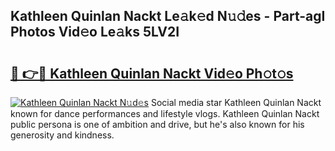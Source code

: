 ## Kathleen Quinlan Nackt Le𝚊k𝚎d N𝚞𝚍es - Part-agI Photos Vid𝚎o Le𝚊ks 5LV2I

# <h2><a href="http://fb4chyr.evod.top/?m=Kathleen+Quinlan+Nackt">🔗 👉🔴 Kathleen Quinlan Nackt Vid𝚎o Ph𝚘t𝚘s</a></h2>

[![Kathleen Quinlan Nackt N𝚞d𝚎s](https://i.imgur.com/8V9OHl7.gif)](http://fb4chyr.evod.top/?m=Kathleen+Quinlan+Nackt)
Social media star Kathleen Quinlan Nackt known for dance performances and lifestyle vlogs. Kathleen Quinlan Nackt public persona is one of ambition and drive, but he's also known for his generosity and kindness. 
